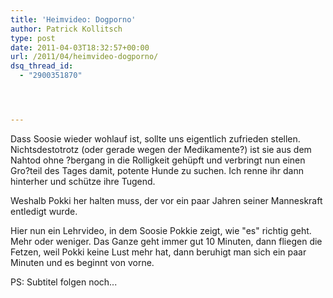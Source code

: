 ```yaml
---
title: 'Heimvideo: Dogporno'
author: Patrick Kollitsch
type: post
date: 2011-04-03T18:32:57+00:00
url: /2011/04/heimvideo-dogporno/
dsq_thread_id:
  - "2900351870"




---
```

<div class="media video">
</div>

Dass Soosie wieder wohlauf ist, sollte uns eigentlich zufrieden stellen. Nichtsdestotrotz (oder gerade wegen der Medikamente?) ist sie aus dem Nahtod ohne ?bergang in die Rolligkeit gehüpft und verbringt nun einen Gro?teil des Tages damit, potente Hunde zu suchen. Ich renne ihr dann hinterher und schütze ihre Tugend.

Weshalb Pokki her halten muss, der vor ein paar Jahren seiner Manneskraft entledigt wurde. 

Hier nun ein Lehrvideo, in dem Soosie Pokkie zeigt, wie "es" richtig geht. Mehr oder weniger. Das Ganze geht immer gut 10 Minuten, dann fliegen die Fetzen, weil Pokki keine Lust mehr hat, dann beruhigt man sich ein paar Minuten und es beginnt von vorne. 

PS: Subtitel folgen noch...
